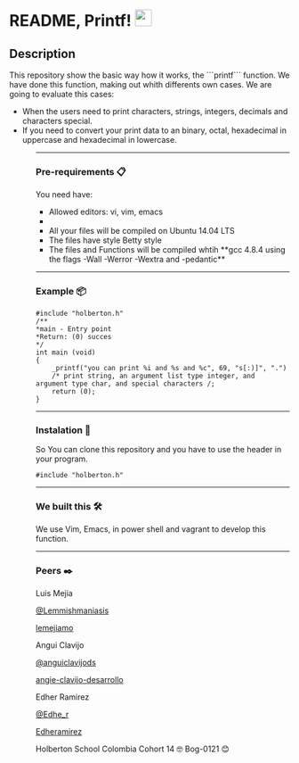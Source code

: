 # README, Printf! <img src="https://raw.githubusercontent.com/MartinHeinz/MartinHeinz/master/wave.gif" width="30px">

<p align= "center">
<h2>Description</h2>
This repository show the basic way how it works, the ```printf```  function.
We have done this function, making out whith differents own cases. 
We are going to evaluate this cases:

<ul>
<li>When the users need to print characters, strings, integers, decimals and characters special.</li>
<li>If you need to convert your print data to an binary, octal, hexadecimal in uppercase and hexadecimal in lowercase.</li>
<ul>


<hr>

### Pre-requirements 📋
You need have:
<ul>
<li>Allowed editors: vi, vim, emacs<li>
<li>All your files will be compiled on Ubuntu 14.04 LTS</li>
<li>The files have style Betty style</li>
<li>The files and Functions will be compiled whtih **gcc 4.8.4  using the flags -Wall -Werror -Wextra and -pedantic**</li>
</ul>

<hr>

### Example  📦

```
#include "holberton.h"
/**
*main - Entry point
*Return: (0) succes
*/
int main (void)
{
	_printf("you can print %i and %s and %c", 69, "s[:)]", ".")
    /* print string, an argument list type integer, and argument type char, and special characters /;
    return (0);
}
```

<hr>

### Instalation 🔧
So You can clone this repository and you have to use the header in your program.

```#include "holberton.h"```


<hr>

### We built this 🛠️
We use Vim, Emacs, in power shell and vagrant to develop this function.

<hr>

### Peers ✒️
Luis Mejia 

<a href="https://twitter.com/Lemmishmaniasis">@Lemmishmaniasis<a>

<a href=https://github.com/lemejiamo>lemejiamo</a>

Angui Clavijo

<a href="https://twitter.com/anguiclavijods">@anguiclavijods<a>

<a href="https://github.com/angie-clavijo-desarrollo">angie-clavijo-desarrollo</a>

Edher Ramirez 

<a href="https://twitter.com/edhe_r">@Edhe_r</a>

<a href="https://github.com/Edheramirez">Edheramirez</a>

Holberton School Colombia
Cohort 14 🤓
Bog-0121 😊
</p>